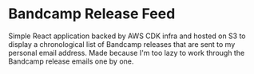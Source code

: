 # Bandcamp Release Feed

Simple React application backed by AWS CDK infra and hosted on S3 to display a chronological list of Bandcamp releases that are sent to my personal email address. Made because I'm too lazy to work through the Bandcamp release emails one by one.
